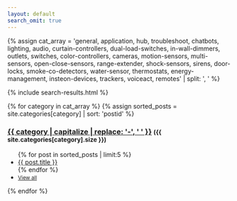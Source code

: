 ```yaml
---
layout: default
search_omit: true
---
```


{% assign cat_array = 'general, application, hub, troubleshoot, chatbots, lighting, audio, curtain-controllers, dual-load-switches, in-wall-dimmers, outlets, switches, color-controllers, cameras, motion-sensors, multi-sensors, open-close-sensors, range-extender, shock-sensors, sirens, door-locks, smoke-co-detectors, water-sensor, thermostats, energy-management, insteon-devices, trackers, voiceact, remotes' | split: ', '  %}

{% include search-results.html %}

<div id="content-container">
  <div class="row">
  {% for category in cat_array %}
    {% assign sorted_posts = site.categories[category] | sort: 'postid' %}
    <div class="col-md-6">
      <h3 id="{{category | uri_escape | downcase }}"><a href="{{ site.baseurl}}/{{ category }}/">{{ category | capitalize | replace: '-', ' ' }}</a> <small>({{ site.categories[category].size }})</small></h3>
      <ul class="page-title-list">
        {% for post in sorted_posts | limit:5 %}
          <li><a href="{{ site.baseurl }}{{ post.url }}">{{ post.title }}</a></li>
        {% endfor %}
        <li class="view-all"><a href="{{ site.baseurl}}/{{ category }}/"><small>View all</small></a></li>
      </ul>
    </div>
  {% endfor %}
  </div>
</div>
